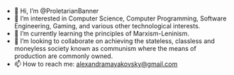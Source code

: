 - 👋 Hi, I’m @ProletarianBanner
- 👀 I’m interested in Computer Science, Computer Programming, Software Engineering, Gaming, and various other technological interests.
- 🌱 I’m currently learning the principles of Marxism-Leninism.
- 💞️ I’m looking to collaborate on achieving the stateless, classless and moneyless society known as communism where the means of production are commonly owned.
- 📫 How to reach me: alexandramayakovsky@gmail.com

<!---
ProletarianBanner/ProletarianBanner is a ✨ special ✨ repository because its `README.md` (this file) appears on your GitHub profile.
You can click the Preview link to take a look at your changes.
--->
